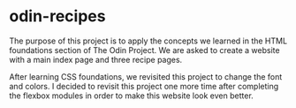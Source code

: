# odin-recipes

The purpose of this project is to apply the concepts we learned in the HTML foundations section of The Odin Project. We are asked to create a website with a main index page and three recipe pages.

After learning CSS foundations, we revisited this project to change the font and colors. I decided to revisit this project one more time after completing the flexbox modules in order to make this website look even better.
